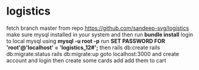 # logistics

fetch branch master from repo https://github.com/sandeep-svg/logistics
make sure mysql installed in your system and then run **bundle install**
login to local mysql using **mysql -u root -p**
run **SET PASSWORD FOR 'root'@'localhost' = 'logistics_12#';**
then rails db:create
rails db:migrate:status
rails db:migrate:up
goto localhost:3000 and create account and login then create some cards add add them to cart
